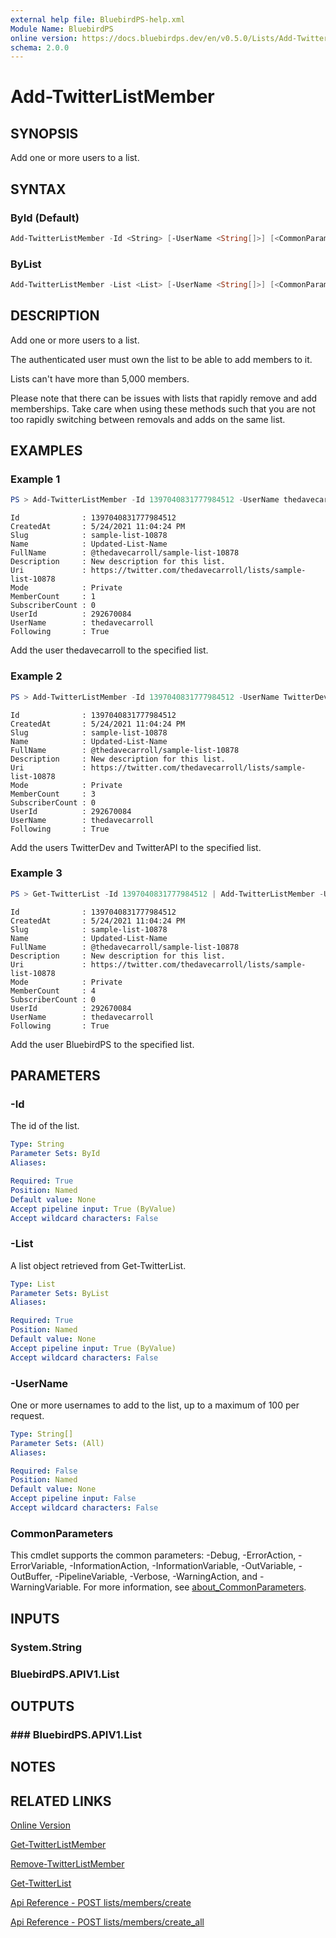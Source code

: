 ```yaml
---
external help file: BluebirdPS-help.xml
Module Name: BluebirdPS
online version: https://docs.bluebirdps.dev/en/v0.5.0/Lists/Add-TwitterListMember
schema: 2.0.0
---
```


# Add-TwitterListMember

## SYNOPSIS

Add one or more users to a list.

## SYNTAX

### ById (Default)

```powershell
Add-TwitterListMember -Id <String> [-UserName <String[]>] [<CommonParameters>]
```

### ByList

```powershell
Add-TwitterListMember -List <List> [-UserName <String[]>] [<CommonParameters>]
```

## DESCRIPTION

Add one or more users to a list.

The authenticated user must own the list to be able to add members to it.

Lists can't have more than 5,000 members.

Please note that there can be issues with lists that rapidly remove and add memberships.
Take care when using these methods such that you are not too rapidly switching between removals and adds on the same list.

## EXAMPLES

### Example 1

```powershell
PS > Add-TwitterListMember -Id 1397040831777984512 -UserName thedavecarroll
```

```text
Id              : 1397040831777984512
CreatedAt       : 5/24/2021 11:04:24 PM
Slug            : sample-list-10878
Name            : Updated-List-Name
FullName        : @thedavecarroll/sample-list-10878
Description     : New description for this list.
Uri             : https://twitter.com/thedavecarroll/lists/sample-list-10878
Mode            : Private
MemberCount     : 1
SubscriberCount : 0
UserId          : 292670084
UserName        : thedavecarroll
Following       : True
```

Add the user thedavecarroll to the specified list.

### Example 2

```powershell
PS > Add-TwitterListMember -Id 1397040831777984512 -UserName TwitterDev,TwitterAPI
```

```text
Id              : 1397040831777984512
CreatedAt       : 5/24/2021 11:04:24 PM
Slug            : sample-list-10878
Name            : Updated-List-Name
FullName        : @thedavecarroll/sample-list-10878
Description     : New description for this list.
Uri             : https://twitter.com/thedavecarroll/lists/sample-list-10878
Mode            : Private
MemberCount     : 3
SubscriberCount : 0
UserId          : 292670084
UserName        : thedavecarroll
Following       : True
```

Add the users TwitterDev and TwitterAPI to the specified list.

### Example 3

```powershell
PS > Get-TwitterList -Id 1397040831777984512 | Add-TwitterListMember -UserName BluebirdPS
```

```text
Id              : 1397040831777984512
CreatedAt       : 5/24/2021 11:04:24 PM
Slug            : sample-list-10878
Name            : Updated-List-Name
FullName        : @thedavecarroll/sample-list-10878
Description     : New description for this list.
Uri             : https://twitter.com/thedavecarroll/lists/sample-list-10878
Mode            : Private
MemberCount     : 4
SubscriberCount : 0
UserId          : 292670084
UserName        : thedavecarroll
Following       : True
```

Add the user BluebirdPS to the specified list.

## PARAMETERS

### -Id

The id of the list.

```yaml
Type: String
Parameter Sets: ById
Aliases:

Required: True
Position: Named
Default value: None
Accept pipeline input: True (ByValue)
Accept wildcard characters: False
```

### -List

A list object retrieved from Get-TwitterList.

```yaml
Type: List
Parameter Sets: ByList
Aliases:

Required: True
Position: Named
Default value: None
Accept pipeline input: True (ByValue)
Accept wildcard characters: False
```

### -UserName

One or more usernames to add to the list, up to a maximum of 100 per request.

```yaml
Type: String[]
Parameter Sets: (All)
Aliases:

Required: False
Position: Named
Default value: None
Accept pipeline input: False
Accept wildcard characters: False
```

### CommonParameters

This cmdlet supports the common parameters: -Debug, -ErrorAction, -ErrorVariable, -InformationAction, -InformationVariable, -OutVariable, -OutBuffer, -PipelineVariable, -Verbose, -WarningAction, and -WarningVariable. For more information, see [about_CommonParameters](http://go.microsoft.com/fwlink/?LinkID=113216).

## INPUTS

### System.String

### BluebirdPS.APIV1.List

## OUTPUTS

### ### BluebirdPS.APIV1.List

## NOTES

## RELATED LINKS

[Online Version](https://docs.bluebirdps.dev/en/v0.5.0/Lists/Add-TwitterListMember)

[Get-TwitterListMember](https://docs.bluebirdps.dev/en/v0.5.0/Lists/Get-TwitterListMember)

[Remove-TwitterListMember](https://docs.bluebirdps.dev/en/v0.5.0/Lists/Remove-TwitterListMember)

[Get-TwitterList](https://docs.bluebirdps.dev/en/v0.5.0/Lists/Get-TwitterList)

[Api Reference - POST lists/members/create](https://developer.twitter.com/en/docs/twitter-api/v1/accounts-and-users/create-manage-lists/api-reference/post-lists-members-create)

[Api Reference - POST lists/members/create_all](https://developer.twitter.com/en/docs/twitter-api/v1/accounts-and-users/create-manage-lists/api-reference/post-lists-members-create_all)
